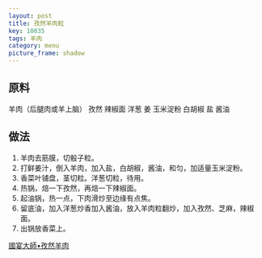 ```yaml
---
layout: post
title: 孜然羊肉粒
key: 10035
tags: 羊肉
category: menu
picture_frame: shadow
---
```


## 原料

羊肉（后腿肉或羊上脑）
孜然
辣椒面
洋葱
姜
玉米淀粉
白胡椒
盐
酱油


<!--more-->

## 做法

1. 羊肉去筋膜，切骰子粒。
2. 打鲜姜汁，倒入羊肉，加入盐，白胡椒，酱油，和匀，加适量玉米淀粉。
3. 香菜叶铺盘，茎切粒。洋葱切粒，待用。
4. 热锅，焙一下孜然，再焙一下辣椒面。
5. 起油锅，热一点，下肉滑炒至边缘有点焦。
6. 留底油，加入洋葱炒香加入酱油，放入羊肉粒翻炒，加入孜然、芝麻，辣椒面。
7. 出锅放香菜上。


[國宴大師•孜然羊肉](https://youtu.be/BdAlZDLRk5o)